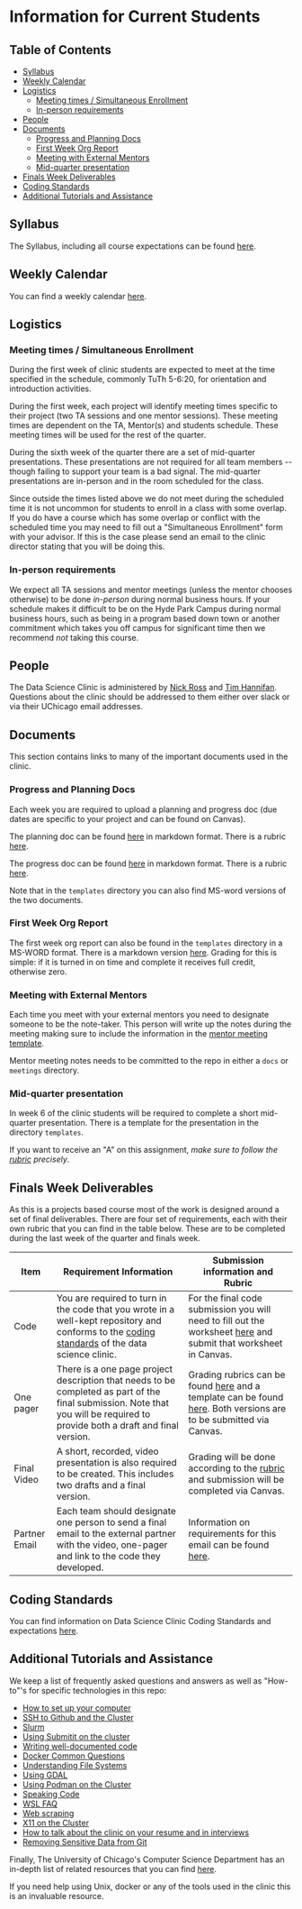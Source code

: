 # Information for Current Students
## Table of Contents
<!-- do not change TOC, generated from script -->
<!-- `npx markdown-toc -i students/current-student-info.md` --> 

<!-- toc -->

- [Syllabus](#syllabus)
- [Weekly Calendar](#weekly-calendar)
- [Logistics](#logistics)
  * [Meeting times / Simultaneous Enrollment](#meeting-times--simultaneous-enrollment)
  * [In-person requirements](#in-person-requirements)
- [People](#people)
- [Documents](#documents)
  * [Progress and Planning Docs](#progress-and-planning-docs)
  * [First Week Org Report](#first-week-org-report)
  * [Meeting with External Mentors](#meeting-with-external-mentors)
  * [Mid-quarter presentation](#mid-quarter-presentation)
- [Finals Week Deliverables](#finals-week-deliverables)
- [Coding Standards](#coding-standards)
- [Additional Tutorials and Assistance](#additional-tutorials-and-assistance)

<!-- tocstop -->

## Syllabus
The Syllabus, including all course expectations can be found [here](../syllabus/syllabus.md).

## Weekly Calendar
You can find a weekly calendar [here](../syllabus/weekly-plan.md). 

## Logistics
### Meeting times / Simultaneous Enrollment

During the first week of clinic students are expected to meet at the time specified in the schedule, commonly TuTh 5-6:20, for orientation and introduction activities. 

During the first week, each project will identify meeting times specific to their project (two TA sessions and one mentor sessions). These meeting times are dependent on the TA, Mentor(s) and students schedule. These meeting times will be used for the rest of the quarter.

During the sixth week of the quarter there are a set of mid-quarter presentations. These presentations are not required for all team members -- though failing to support your team is a bad signal. The mid-quarter presentations are in-person and in the room scheduled for the class.

Since outside the times listed above we do not meet during the scheduled time it is not uncommon for students to enroll in a class with some overlap. If you do have a course which has some overlap or conflict with the scheduled time you may need to fill out a "Simultaneous Enrollment" form with your advisor. If this is the case please send an email to the clinic director stating that you will be doing this.

### In-person requirements

We expect all TA sessions and mentor meetings (unless the mentor chooses otherwise) to be done _in-person_ during normal business hours. If your schedule makes it difficult to be on the Hyde Park Campus during normal business hours, such as being in a program based down town or another commitment which takes you off campus for significant time then we recommend _not_ taking this course.


## People

The Data Science Clinic is administered by [Nick Ross](https://nickross.site) and [Tim Hannifan](https://github.com/timhannifan). Questions about the clinic should be addressed to them either over slack or via their UChicago email addresses.  


## Documents 

This section contains links to many of the important documents used in the clinic. 


### Progress and Planning Docs

Each week you are required to upload a planning and progress doc (due dates are specific to your project and can be found on Canvas). 

The planning doc can be found [here](../templates/planning-doc.md) in markdown format. There is a rubric [here](../rubrics/planning-doc-rubric.md).

The progress doc can be found [here](../templates/progress-doc.md) in markdown format. There is a rubric [here](../rubrics/progress-doc-rubric.md).

Note that in the `templates` directory you can also find MS-word versions of the two documents.

### First Week Org Report

The first week org report can also be found in the `templates` directory in a MS-WORD format. There is a markdown version [here](../templates/week-1-org-report.md). Grading for this is simple: if it is turned in on time and complete it receives full credit, otherwise zero.

### Meeting with External Mentors

Each time you meet with your external mentors you need to designate someone to be the note-taker. This person will write up the notes during the meeting making sure to include the information in the [mentor meeting template](../templates/mentor-meeting.md).

Mentor meeting notes needs to be committed to the repo in either a `docs` or `meetings` directory.

### Mid-quarter presentation

In week 6 of the clinic students will be required to complete a short mid-quarter presentation. There is a template for the presentation in the directory `templates`. 

If you want to receive an "A" on this assignment, _make sure to follow the [rubric](../rubrics/mid-quarter-presentation-rubric.md) precisely_.

## Finals Week Deliverables

As this is a projects based course most of the work is designed around a set of final deliverables. There are four set of requirements, each with their own rubric that you can find in the table below. These are to be completed during the last week of the quarter and finals week.

| Item | Requirement Information | Submission information and Rubric | 
| --- | --- | --- |
| Code | You are required to turn in the code that you wrote in a well-kept repository and conforms to the [coding standards](../coding-standards/coding-standards.md) of the data science clinic. | For the final code submission you will need to fill out the worksheet [here](../templates/final-technical-submission.md) and submit that worksheet in Canvas. | 
| One pager | There is a one page project description that needs to be completed as part of the final submission. Note that you will be required to provide both a draft and final version. | Grading rubrics can be found [here](../rubrics/one-pager.md) and a template can be found [here](../templates/one-pager-template.docx). Both versions are to be submitted via Canvas. |
| Final Video | A short, recorded, video presentation is also required to be created. This includes two drafts and a final version. | Grading will be done according to the [rubric](../rubrics/final-video.md) and submission will be completed via Canvas. |
| Partner Email | Each team should designate one person to send a final email to the external partner with the video, one-pager and link to the code they developed. | Information on requirements for this email can be found [here](../rubrics/final-email.md). | 

## Coding Standards
You can find information on Data Science Clinic Coding Standards and expectations [here](../coding-standards/coding-standards.md).


## Additional Tutorials and Assistance
We keep a list of frequently asked questions and answers as well as "How-to"'s for specific technologies in this repo:

* [How to set up your computer](../tutorials/clinic-computer-setup.md)
* [SSH to Github and the Cluster](../tutorials/ssh_github_cluster.md)
* [Slurm](../tutorials/slurm.md)
* [Using Submitit on the cluster](../tutorials/submit-it.md)
* [Writing well-documented code](../coding-standards/code-example.md)
* [Docker Common Questions](../tutorials/Docker.md)
* [Understanding File Systems](../tutorials/filepaths.md)
* [Using GDAL](../tutorials/geopandas-dockerfile.md)
* [Using Podman on the Cluster](../tutorials/podman.md)
* [Speaking Code](../tutorials/speaking-code.md)
* [WSL FAQ](../tutorials/WSL.md)
* [Web scraping](../tutorials/web_scraping.md)
* [X11 on the Cluster](../tutorials/X11.md)
* [How to talk about the clinic on your resume and in interviews](../tutorials/resume-interviews.md)
* [Removing Sensitive Data from Git](../tutorials/remove_data_git.md)

Finally, The University of Chicago's Computer Science Department has an in-depth list of related resources that you can find [here](https://uchicago-cs.github.io/student-resource-guide/). 

If you need help using Unix, docker or any of the tools used in the clinic this is an invaluable resource.